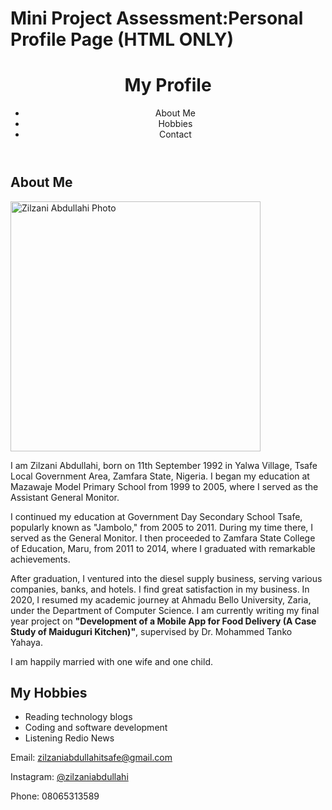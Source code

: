 # Mini Project Assessment:Personal Profile Page (HTML ONLY)
<!DOCTYPE html>
<html lang="en">
<head>
  <meta charset="UTF-8">
  <title>My Profile</title>
</head>
<body>

  <!-- Header Section -->
  <header>
    <h1>My Profile</h1>
    <nav>
      <ul>
        <li>About Me</li>
        <li>Hobbies</li>
        <li>Contact</li>
      </ul>
    </nav>
  </header>

  <!-- Bio Section -->
  <section>
    <h2>About Me</h2>
    <img src="https://i.postimg.cc/gch9MS3d/Screenshot-20250522-131941-1.jpg" height="400" width="400" alt="Zilzani Abdullahi Photo">
    <p>
      I am Zilzani Abdullahi, born on 11th September 1992 in Yalwa Village, Tsafe Local Government Area, Zamfara State, Nigeria. I began my education at Mazawaje Model Primary School from 1999 to 2005, where I served as the Assistant General Monitor.
    </p>
    <p>
      I continued my education at Government Day Secondary School Tsafe, popularly known as "Jambolo," from 2005 to 2011. During my time there, I served as the General Monitor. I then proceeded to Zamfara State College of Education, Maru, from 2011 to 2014, where I graduated with remarkable achievements.
    </p>
    <p>
      After graduation, I ventured into the diesel supply business, serving various companies, banks, and hotels. I find great satisfaction in my business. In 2020, I resumed my academic journey at Ahmadu Bello University, Zaria, under the Department of Computer Science. I am currently writing my final year project on <strong>"Development of a Mobile App for Food Delivery (A Case Study of Maiduguri Kitchen)"</strong>, supervised by Dr. Mohammed Tanko Yahaya.
    </p>
    <p>
      I am happily married with one wife and one child.
    </p>
  </section>

  <!-- Hobbies Section -->
  <section>
    <h2>My Hobbies</h2>
    <ul>
      <li>Reading technology blogs</li>
      <li>Coding and software development</li>
      <li>Listening Redio News</li>
    </ul>
  </section>

  <!-- Footer Section -->
  <footer>
    <p>Email: <a href="mailto:zilzaniabdullahitsafe@gmail.com">zilzaniabdullahitsafe@gmail.com</a></p>
    <p>Instagram: <a href="https://instagram.com/zilzaniabdullahi">@zilzaniabdullahi</a></p>
    <p>Phone: 08065313589</p>
  </footer>

</body>
</html>
